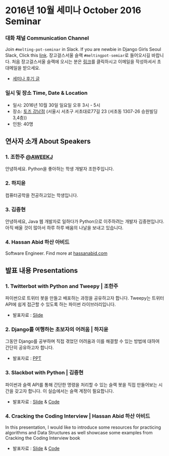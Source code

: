 # 2016년 10월 세미나 October 2016 Seminar

### 대화 채널 Communication Channel
Join `#melting-pot-seminar` in Slack.
If you are newbie in Django Girls Seoul Slack, Click this [link](
http://djangogirlsseoulslackin.herokuapp.com/
).
장고걸스서울 슬랙 `#meltingpot-semiar`로 들어오시길 바랍니다.
처음 장고걸스서울 슬랙에 오시는 분은 [링크](slack.djangogirlsseoul.org)를 클릭하시고 이메일을 작성하셔서 초대메일을 받으세요.

* [세미나 후기 글](http://ow.ly/Ah29305UEMv)

### 일시 및 장소 Time, Date & Location
* 일시: 2016년 10월 30일 일요일 오후 3시 - 5시
* 장소: [토즈 강남점](http://www.toz.co.kr/branch/main/index.htm?id=10) (서울시 서초구 서초대로77길 23 (서초동 1307-26 승원빌딩 3,4층))
* 인원: 40명

## 연사자 소개 About Speakers
### 1. 조한주 [@AWEEKJ](https://github.com/AWEEKJ)
 안녕하세요. Python을 좋아하는 학생 개발자 조한주입니다.
### 2. 하지윤
 컴퓨터공학을 전공하고있는 학생입니다.
### 3. 김중현
 안녕하세요, Java 웹 개발자로 일하다가 Python으로 이주하려는 개발자 김중현입니다. 아직 배울 것이 많아서 하루 하루 배움의 나날을 보내고 있습니다.
### 4. Hassan Abid 하산 아비드
 Software Engineer. Find more at [hassanabid.com](https://www.hassanabid.com)


## 발표 내용 Presentations
### 1. Twitterbot with Python and Tweepy | 조한주
 파이썬으로 트위터 봇을 만들고 배포하는 과정을 공유하고자 합니다. Tweepy는 트위터 API에 쉽게 접근할 수 있도록 하는 파이썬 라이브러리입니다.
 * 발표자료 : [Slide](https://drive.google.com/file/d/0B6Eyhqa8JT2tckZyQ1NhRndjc2s/view?usp=sharing)

### 2. Django를 여행하는 초보자의 어려움 | 하지윤
 그동안 Django를 공부하며 직접 겪었던 어려움과 이를 해결할 수 있는 방법에 대하여
 간단히 공유하고자 합니다.
 * 발표자료 : [PPT](https://drive.google.com/file/d/0B5acoZNCGpvrV0g5MzlNNWQyY1E/view?usp=sharing)

### 3. Slackbot with Python | 김중현
 파이썬과 슬랙 API를 통해 간단한 명령을 처리할 수 있는 슬랙 봇을 직접 만들어보는 시간을 갖고자 합니다.
 이 실습에서는 슬랙 계정이 필요합니다.
 * 발표자료 : [Slide](http://www.slideshare.net/JoongHyeonKim/slackbot-with-python-67873010) & [Code](https://github.com/karis0222/python-slackbot)

### 4. Cracking the Coding Interview | Hassan Abid 하산 아비드
 In this presentation, I would like to introduce some resources for practicing algorithms and Data Structures as well showcase some examples from Cracking the Coding Interview book
* 발표자료 : [Slide](https://docs.google.com/presentation/d/15LLSXFdphyl0pZQO7Ful1mLXoLF0h_465wa_SIfXEI4/edit?usp=sharing) & [Code](https://coderpad.io/EH227QPN)
